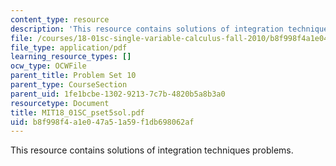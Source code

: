 ```yaml
---
content_type: resource
description: 'This resource contains solutions of integration techniques problems. '
file: /courses/18-01sc-single-variable-calculus-fall-2010/b8f998f4a1e047a51a59f1db698062af_MIT18_01SC_pset5sol.pdf
file_type: application/pdf
learning_resource_types: []
ocw_type: OCWFile
parent_title: Problem Set 10
parent_type: CourseSection
parent_uid: 1fe1bcbe-1302-9213-7c7b-4820b5a8b3a0
resourcetype: Document
title: MIT18_01SC_pset5sol.pdf
uid: b8f998f4-a1e0-47a5-1a59-f1db698062af
---
```

This resource contains solutions of integration techniques problems. 

